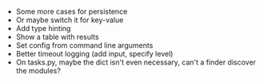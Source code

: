 * Some more cases for persistence
* Or maybe switch it for key-value
* Add type hinting
* Show a table with results
* Set config from command line arguments
* Better timeout logging (add input, specify level)
* On tasks.py, maybe the dict isn't even necessary, can't a finder discover the modules?
